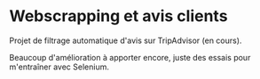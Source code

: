 # Webscrapping et avis clients
Projet de filtrage automatique d'avis sur TripAdvisor (en cours).

Beaucoup d'amélioration à apporter encore, juste des essais pour m'entraîner avec Selenium.
